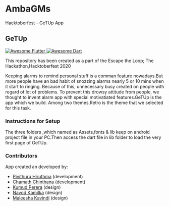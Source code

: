 # AmbaGMs
Hacktoberfest - GeTUp App





## GeTUp
<a href="https://github.com/Solido/awesome-flutter">
   <img alt="Awesome Flutter" src="https://img.shields.io/badge/Awesome-Flutter-blue.svg?longCache=true&style=flat-square" />
</a>
<a href="https://github.com/Solido/awesome-Dart">
   <img alt="Awesome Dart" src="https://img.shields.io/badge/Awesome-Dart-blue.svg?longCache=true&style=flat-square" />
</a>


This repository has been created as a part of the Escape the Loop; The Hackathon,Hacktoberfest 2020

Keeping alarms to remind personal stuff is a comman feature nowadays.But more people have an bad habit of snozzing alarms nearly 5 or 10 mins when it start to ringing.  Because of this, unnecessary busy created on people with regard of  lot of problems.
To prevent this drowsy attitude from people, we thought to invent alarm app with special motivatiated features.GeTUp is the app which we build.
Among two themes,Retro is the theme that we selected for this task.




### Instructions for Setup

The three folders ,which named as Assets,fonts & lib keep on android project file in your PC.Then access the dart file in lib folder to load the very first page of GeTUp.





### Contributors

App created an developed by:

* [Pivithuru Hiruthma](https://github.com/LordStarkLK) (development)
* [Chamath Chinthana](https://github.com/Chamath428) (development)
* [Kumud Perera](https://github.com/Kumudperera) (design)
* [Navod Kamilka](https://github.com/NavodKamilka) (design)
* [Maleesha Kavindi](https://github.com/Maleesha98) (design)
